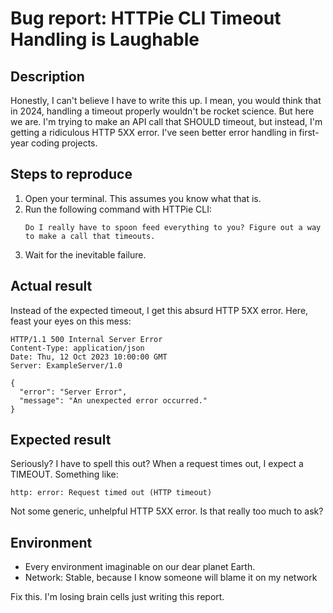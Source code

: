 # Bug report: HTTPie CLI Timeout Handling is Laughable  
   
## Description  
   
Honestly, I can't believe I have to write this up. I mean, you would think that in 2024, handling a timeout properly wouldn't be rocket science. But here we are. I'm trying to make an API call that SHOULD timeout, but instead, I'm getting a ridiculous HTTP 5XX error. I've seen better error handling in first-year coding projects.   
  
## Steps to reproduce  
   
1. Open your terminal. This assumes you know what that is.  
2. Run the following command with HTTPie CLI:  
   ```
   Do I really have to spoon feed everything to you? Figure out a way to make a call that timeouts.
   ```  
3. Wait for the inevitable failure.  
   
## Actual result  
   
Instead of the expected timeout, I get this absurd HTTP 5XX error. Here, feast your eyes on this mess:  
   
```  
HTTP/1.1 500 Internal Server Error  
Content-Type: application/json  
Date: Thu, 12 Oct 2023 10:00:00 GMT  
Server: ExampleServer/1.0  
   
{  
  "error": "Server Error",  
  "message": "An unexpected error occurred."  
}  
```  
   
## Expected result  
   
Seriously? I have to spell this out? When a request times out, I expect a TIMEOUT. Something like:  
   
```  
http: error: Request timed out (HTTP timeout)  
```  
   
Not some generic, unhelpful HTTP 5XX error. Is that really too much to ask?  
   
## Environment  
   
- Every environment imaginable on our dear planet Earth.
- Network: Stable, because I know someone will blame it on my network  
   
Fix this. I'm losing brain cells just writing this report.
